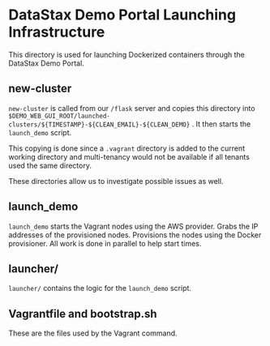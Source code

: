 # DataStax Demo Portal Launching Infrastructure

This directory is used for launching Dockerized containers through the
DataStax Demo Portal.

## new-cluster

`new-cluster` is called from our `/flask` server and copies this directory into 
`$DEMO_WEB_GUI_ROOT/launched-clusters/${TIMESTAMP}-${CLEAN_EMAIL}-${CLEAN_DEMO}`
. It then starts the `launch_demo` script.

This copying is done since a `.vagrant` directory is added to the current
working directory and multi-tenancy would not be available if all tenants used
the same directory.

These directories allow us to investigate possible issues as well.

## launch_demo

`launch_demo` starts the Vagrant nodes using the AWS provider.
Grabs the IP addresses of the provisioned nodes.
Provisions the nodes using the Docker provisioner.
All work is done in parallel to help start times.

## launcher/

`launcher/` contains the logic for the `launch_demo` script.

## Vagrantfile and bootstrap.sh

These are the files used by the Vagrant command.
